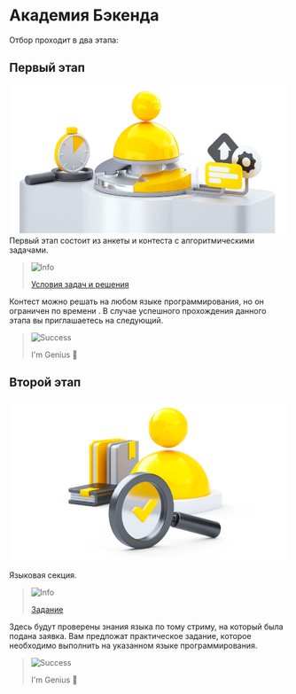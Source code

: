 # Академия Бэкенда

Отбор проходит в два этапа:
## Первый этап
![img.png](res/stage-1.png)
Первый этап состоит из анкеты и контеста с алгоритмическими задачами.

> <picture>
>   <source media="(prefers-color-scheme: light)" srcset="https://raw.githubusercontent.com/Mqxx/GitHub-Markdown/main/blockquotes/badge/light-theme/info.svg">
>   <img alt="Info" src="https://raw.githubusercontent.com/Mqxx/GitHub-Markdown/main/blockquotes/badge/dark-theme/info.svg">
> </picture><br>
>
> [Условия задач и решения](Algorithmic-part/README.md)


Контест можно решать на любом языке программирования, но он ограничен по времени . В случае успешного прохождения данного этапа вы приглашаетесь на следующий.

> <picture>
>   <source media="(prefers-color-scheme: light)" srcset="https://raw.githubusercontent.com/Mqxx/GitHub-Markdown/main/blockquotes/badge/light-theme/success.svg">
>   <img alt="Success" src="https://raw.githubusercontent.com/Mqxx/GitHub-Markdown/main/blockquotes/badge/dark-theme/success.svg">
> </picture><br>
>
> I'm Genius 🗿

## Второй этап
![img_1.png](res/stage-2.png)

Языковая секция.
> <picture>
>   <source media="(prefers-color-scheme: light)" srcset="https://raw.githubusercontent.com/Mqxx/GitHub-Markdown/main/blockquotes/badge/light-theme/info.svg">
>   <img alt="Info" src="https://raw.githubusercontent.com/Mqxx/GitHub-Markdown/main/blockquotes/badge/dark-theme/info.svg">
> </picture><br>
>
> [Задание](Go-laguage-part/README.md)

Здесь будут проверены знания языка по тому стриму, на который была подана заявка. Вам предложат практическое задание, которое необходимо выполнить на указанном языке программирования.



> <picture>
>   <source media="(prefers-color-scheme: light)" srcset="https://raw.githubusercontent.com/Mqxx/GitHub-Markdown/main/blockquotes/badge/light-theme/success.svg">
>   <img alt="Success" src="https://raw.githubusercontent.com/Mqxx/GitHub-Markdown/main/blockquotes/badge/dark-theme/success.svg">
> </picture><br>
>
> I'm Genius 🗿